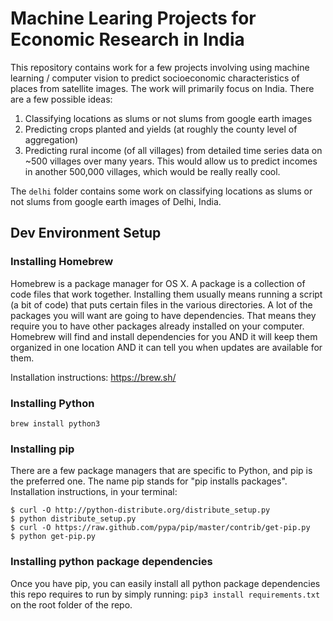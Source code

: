 # Machine Learing Projects for Economic Research in India
This repository contains work for a few projects involving using machine learning / computer vision to predict socioeconomic characteristics of places from satellite images. The work will primarily focus on India. There are a few possible ideas:

1. Classifying locations as slums or not slums from google earth images
2. Predicting crops planted and yields (at roughly the county level of aggregation)
3. Predicting rural income (of all villages) from detailed time series data on ~500 villages over many years. This would allow us to predict incomes in another 500,000 villages, which would be really really cool.

The `delhi` folder contains some work on classifying locations as slums or not slums from google earth images of Delhi, India.

## Dev Environment Setup
### Installing Homebrew
Homebrew is a package manager for OS X. A package is a collection of code files that work together. Installing them usually means running a script (a bit of code) that puts certain files in the various directories. A lot of the packages you will want are going to have dependencies. That means they require you to have other packages already installed on your computer. Homebrew will find and install dependencies for you AND it will keep them organized in one location AND it can tell you when updates are available for them.

Installation instructions: https://brew.sh/

### Installing Python
`brew install python3`

### Installing pip
There are a few package managers that are specific to Python, and pip is the preferred one. The name pip stands for "pip installs packages". Installation instructions, in your terminal:
```
$ curl -O http://python-distribute.org/distribute_setup.py
$ python distribute_setup.py
$ curl -O https://raw.github.com/pypa/pip/master/contrib/get-pip.py
$ python get-pip.py
```

### Installing python package dependencies
Once you have pip, you can easily install all python package dependencies this repo requires to run by simply running:
`pip3 install requirements.txt` on the root folder of the repo.

